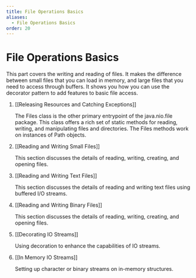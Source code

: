 ```yaml
---
title: File Operations Basics
aliases:
  - File Operations Basics
order: 20
---
```

# File Operations Basics

This part covers the writing and reading of files. It makes the difference between small files that you can load in memory, and large files that you need to access through buffers. It shows you how you can use the decorator pattern to add features to basic file access.

  

1. [[Releasing Resources and Catching Exceptions]]  
    
    The Files class is the other primary entrypoint of the java.nio.file package. This class offers a rich set of static methods for reading, writing, and manipulating files and directories. The Files methods work on instances of Path objects.
    
2. [[Reading and Writing Small Files]]  
    
    This section discusses the details of reading, writing, creating, and opening files.
    
3. [[Reading and Writing Text Files]]  
    
    This section discusses the details of reading and writing text files using buffered I/O streams.
    
4. [[Reading and Writing Binary Files]]  
    
    This section discusses the details of reading, writing, creating, and opening files.
    
5. [[Decorating IO Streams]]  
    
    Using decoration to enhance the capabilities of IO streams.
    
6. [[In Memory IO Streams]]  
    
    Setting up character or binary streams on in-memory structures.